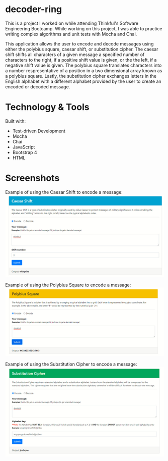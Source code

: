 # decoder-ring
This is a project I worked on while attending Thinkful's Software Engineering Bootcamp. While working on this project, I was able to practice writing complex algorithms and unit tests with Mocha and Chai.

This application allows the user to encode and decode messages using either the polybius square, caesar shift, or substitution cipher. The caesar shift shifts all characters of a given message a specified number of characters to the right, if a positive shift value is given, or the the left, if a negative shift value is given. The polybius square translates characters into a number respresentative of a position in a two dimensional array known as a polybius square. Lastly, the substitution cipher exchanges letters in the English alphabet with a different alphabet provided by the user to create an encoded or decoded message.

# Technology & Tools
Built with:
* Test-driven Development
* Mocha
* Chai
* JavaScript
* Bootstrap 4
* HTML

# Screenshots
Example of using the Caesar Shift to encode a message:
![Caesar Shift Encode](/src/caesarshift.jpg)

Example of using the Polybius Square to encode a message:
![Polybius Square Encode](/src/polybiussquare.jpg)

Example of using the Substitution Cipher to encode a message:
![Substitution Cipher Encode](/src/substitutioncipher.jpg)
